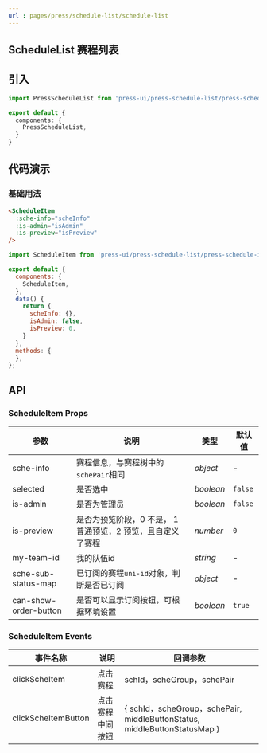 ```yaml
---
url : pages/press/schedule-list/schedule-list
---
```


## ScheduleList 赛程列表


## 引入

```ts
import PressScheduleList from 'press-ui/press-schedule-list/press-schedule-list';

export default {
  components: {
    PressScheduleList,
  }
}
```

## 代码演示

### 基础用法

```html
<ScheduleItem
  :sche-info="scheInfo"
  :is-admin="isAdmin"
  :is-preview="isPreview"
/>

```

```javascript
import ScheduleItem from 'press-ui/press-schedule-list/press-schedule-item.vue';

export default {
  components: {
    ScheduleItem,
  },
  data() {
    return {
      scheInfo: {},
      isAdmin: false,
      isPreview: 0,
    }
  },
  methods: {
  },
};
```



## API

### ScheduleItem Props


| 参数                  | 说明                                                        | 类型      | 默认值  |
| --------------------- | ----------------------------------------------------------- | --------- | ------- |
| sche-info             | 赛程信息，与赛程树中的`schePair`相同                        | _object_  | -       |
| selected              | 是否选中                                                    | _boolean_ | `false` |
| is-admin              | 是否为管理员                                                | _boolean_ | `false` |
| is-preview            | 是否为预览阶段，0 不是， 1 普通预览，2 预览，且自定义了赛程 | _number_  | `0`     |
| my-team-id            | 我的队伍id                                                  | _string_  | -       |
| sche-sub-status-map   | 已订阅的赛程`uni-id`对象，判断是否已订阅                    | _object_  | -       |
| can-show-order-button | 是否可以显示订阅按钮，可根据环境设置                        | _boolean_ | `true`  |





### ScheduleItem Events

| 事件名称            | 说明             | 回调参数                                                                  |
| ------------------- | ---------------- | ------------------------------------------------------------------------- |
| clickScheItem       | 点击赛程         | schId，scheGroup，schePair                                                |
| clickScheItemButton | 点击赛程中间按钮 | { schId，scheGroup，schePair, middleButtonStatus, middleButtonStatusMap } |
